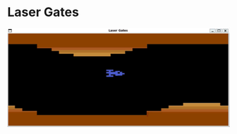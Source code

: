 # Laser Gates
<img src="https://github.com/bcorfman/gif_resources/blob/main/laser_gates.gif?raw=true" style="width: 600px"/>